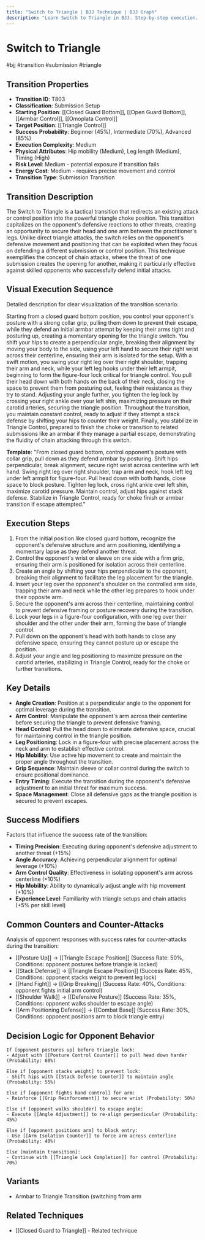 ```yaml
---
title: "Switch to Triangle | BJJ Technique | BJJ Graph"
description: "Learn Switch to Triangle in BJJ. Step-by-step execution. Complete technique guide with expert insights."
---
```




<!-- Schema Markup for SEO -->
<script type="application/ld+json">
{
  "@context": "https://schema.org",
  "@type": "HowTo",
  "name": "Switch to Triangle",
  "description": "Learn how to execute Switch to Triangle in Brazilian Jiu-Jitsu from Closed Guard Bottom to Triangle Control. Success: Beginner 45%, Intermediate 70%, Advanced 85%.",
  "step": [
    {
      "@type": "HowToStep",
      "name": "From the initial position",
      "text": "From the initial position like closed guard bottom, recognize the opponent's defensive structure and arm positioning, identifying a momentary lapse as they defend another threat.",
      "position": 1
    },
    {
      "@type": "HowToStep",
      "name": "Control the opponent's wrist",
      "text": "Control the opponent's wrist or sleeve on one side with a firm grip, ensuring their arm is positioned for isolation across their centerline.",
      "position": 2
    },
    {
      "@type": "HowToStep",
      "name": "Create an angle by",
      "text": "Create an angle by shifting your hips perpendicular to the opponent, breaking their alignment to facilitate the leg placement for the triangle.",
      "position": 3
    },
    {
      "@type": "HowToStep",
      "name": "Insert your leg over",
      "text": "Insert your leg over the opponent's shoulder on the controlled arm side, trapping their arm and neck while the other leg prepares to hook under their opposite arm.",
      "position": 4
    },
    {
      "@type": "HowToStep",
      "name": "Secure the opponent's arm",
      "text": "Secure the opponent's arm across their centerline, maintaining control to prevent defensive framing or posture recovery during the transition.",
      "position": 5
    },
    {
      "@type": "HowToStep",
      "name": "Lock your legs in",
      "text": "Lock your legs in a figure-four configuration, with one leg over their shoulder and the other under their arm, forming the base of triangle control.",
      "position": 6
    },
    {
      "@type": "HowToStep",
      "name": "Pull down on the",
      "text": "Pull down on the opponent's head with both hands to close any defensive space, ensuring they cannot posture up or escape the position.",
      "position": 7
    },
    {
      "@type": "HowToStep",
      "name": "Adjust your angle and",
      "text": "Adjust your angle and leg positioning to maximize pressure on the carotid arteries, stabilizing in Triangle Control, ready for the choke or further transitions.",
      "position": 8
    }
  ],
  "tool": [
    "BJJ Gi or No-Gi attire",
    "Training partner",
    "Mat space"
  ],
  "totalTime": "PT7M"
}
</script>


<!-- Schema Markup for SEO -->
<script type="application/ld+json">
{
  "@context": "https://schema.org",
  "@type": "WebPage",
  "name": "Switch to Triangle",
  "description": "Learn Switch to Triangle in BJJ. Step-by-step execution. Complete technique guide with expert insights.",
  "url": "https://bjjgraph.com/transitions/switch-to-triangle",
  "isPartOf": {
    "@type": "WebSite",
    "name": "BJJ Graph",
    "url": "https://bjjgraph.com"
  }
}
</script>


<script type="application/ld+json">
{
  "@context": "https://schema.org",
  "@type": "BreadcrumbList",
  "itemListElement": [
    {
      "@type": "ListItem",
      "position": 1,
      "name": "Home",
      "item": "https://bjjgraph.com/"
    },
    {
      "@type": "ListItem",
      "position": 2,
      "name": "Transitions",
      "item": "https://bjjgraph.com/transitions/"
    },
    {
      "@type": "ListItem",
      "position": 3,
      "name": "Switch to Triangle",
      "item": "https://bjjgraph.com/transitions/switch-to-triangle"
    }
  ]
}
</script>


# Switch to Triangle
#bjj #transition #submission #triangle

## Transition Properties
- **Transition ID**: T803
- **Classification**: Submission Setup
- **Starting Position**: [[Closed Guard Bottom]], [[Open Guard Bottom]], [[Armbar Control]], [[Omoplata Control]]
- **Target Position**: [[Triangle Control]]
- **Success Probability**: Beginner (45%), Intermediate (70%), Advanced (85%)
- **Execution Complexity**: Medium
- **Physical Attributes**: Hip mobility (Medium), Leg length (Medium), Timing (High)
- **Risk Level**: Medium - potential exposure if transition fails
- **Energy Cost**: Medium - requires precise movement and control
- **Transition Type**: Submission Transition

## Transition Description
The Switch to Triangle is a tactical transition that redirects an existing attack or control position into the powerful triangle choke position. This transition capitalizes on the opponent's defensive reactions to other threats, creating an opportunity to secure their head and one arm between the practitioner's legs. Unlike direct triangle attacks, the switch relies on the opponent's defensive movement and positioning that can be exploited when they focus on defending a different submission or control position. This technique exemplifies the concept of chain attacks, where the threat of one submission creates the opening for another, making it particularly effective against skilled opponents who successfully defend initial attacks.

## Visual Execution Sequence
Detailed description for clear visualization of the transition scenario:

Starting from a closed guard bottom position, you control your opponent's posture with a strong collar grip, pulling them down to prevent their escape, while they defend an initial armbar attempt by keeping their arms tight and posturing up, creating a momentary opening for the triangle switch. You shift your hips to create a perpendicular angle, breaking their alignment by moving your body to the side, using your left hand to secure their right wrist across their centerline, ensuring their arm is isolated for the setup. With a swift motion, you swing your right leg over their right shoulder, trapping their arm and neck, while your left leg hooks under their left armpit, beginning to form the figure-four lock critical for triangle control. You pull their head down with both hands on the back of their neck, closing the space to prevent them from posturing out, feeling their resistance as they try to stand. Adjusting your angle further, you tighten the leg lock by crossing your right ankle over your left shin, maximizing pressure on their carotid arteries, securing the triangle position. Throughout the transition, you maintain constant control, ready to adjust if they attempt a stack defense by shifting your hips to counter their weight. Finally, you stabilize in Triangle Control, prepared to finish the choke or transition to related submissions like an armbar if they manage a partial escape, demonstrating the fluidity of chain attacking through this switch.

**Template**: "From closed guard bottom, control opponent's posture with collar grip, pull down as they defend armbar by posturing. Shift hips perpendicular, break alignment, secure right wrist across centerline with left hand. Swing right leg over right shoulder, trap arm and neck, hook left leg under left armpit for figure-four. Pull head down with both hands, close space to block posture. Tighten leg lock, cross right ankle over left shin, maximize carotid pressure. Maintain control, adjust hips against stack defense. Stabilize in Triangle Control, ready for choke finish or armbar transition if escape attempted."

## Execution Steps
1. From the initial position like closed guard bottom, recognize the opponent's defensive structure and arm positioning, identifying a momentary lapse as they defend another threat.
2. Control the opponent's wrist or sleeve on one side with a firm grip, ensuring their arm is positioned for isolation across their centerline.
3. Create an angle by shifting your hips perpendicular to the opponent, breaking their alignment to facilitate the leg placement for the triangle.
4. Insert your leg over the opponent's shoulder on the controlled arm side, trapping their arm and neck while the other leg prepares to hook under their opposite arm.
5. Secure the opponent's arm across their centerline, maintaining control to prevent defensive framing or posture recovery during the transition.
6. Lock your legs in a figure-four configuration, with one leg over their shoulder and the other under their arm, forming the base of triangle control.
7. Pull down on the opponent's head with both hands to close any defensive space, ensuring they cannot posture up or escape the position.
8. Adjust your angle and leg positioning to maximize pressure on the carotid arteries, stabilizing in Triangle Control, ready for the choke or further transitions.

## Key Details
- **Angle Creation**: Position at a perpendicular angle to the opponent for optimal leverage during the transition.
- **Arm Control**: Manipulate the opponent's arm across their centerline before securing the triangle to prevent defensive framing.
- **Head Control**: Pull the head down to eliminate defensive space, crucial for maintaining control in the triangle position.
- **Leg Positioning**: Lock in a figure-four with precise placement across the neck and arm to establish effective control.
- **Hip Mobility**: Use active hip movement to create and maintain the proper angle throughout the transition.
- **Grip Sequence**: Maintain sleeve or collar control during the switch to ensure positional dominance.
- **Entry Timing**: Execute the transition during the opponent's defensive adjustment to an initial threat for maximum success.
- **Space Management**: Close all defensive gaps as the triangle position is secured to prevent escapes.

## Success Modifiers
Factors that influence the success rate of the transition:
- **Timing Precision**: Executing during opponent's defensive adjustment to another threat (+15%)
- **Angle Accuracy**: Achieving perpendicular alignment for optimal leverage (+10%)
- **Arm Control Quality**: Effectiveness in isolating opponent's arm across centerline (+10%)
- **Hip Mobility**: Ability to dynamically adjust angle with hip movement (+10%)
- **Experience Level**: Familiarity with triangle setups and chain attacks (+5% per skill level)

## Common Counters and Counter-Attacks
Analysis of opponent responses with success rates for counter-attacks during the transition:
- [[Posture Up]] → [[Triangle Escape Position]] (Success Rate: 50%, Conditions: opponent postures before triangle is locked)
- [[Stack Defense]] → [[Triangle Escape Position]] (Success Rate: 45%, Conditions: opponent stacks weight to prevent leg lock)
- [[Hand Fight]] → [[Grip Breaking]] (Success Rate: 40%, Conditions: opponent fights initial arm control)
- [[Shoulder Walk]] → [[Defensive Posture]] (Success Rate: 35%, Conditions: opponent walks shoulder to escape angle)
- [[Arm Positioning Defense]] → [[Combat Base]] (Success Rate: 30%, Conditions: opponent positions arm to block triangle entry)

## Decision Logic for Opponent Behavior
```
If [opponent postures up] before triangle lock:
- Adjust with [[Posture Control Counter]] to pull head down harder (Probability: 60%)

Else if [opponent stacks weight] to prevent lock:
- Shift hips with [[Stack Defense Counter]] to maintain angle (Probability: 55%)

Else if [opponent fights hand control] for arm:
- Reinforce [[Grip Reinforcement]] to secure wrist (Probability: 50%)

Else if [opponent walks shoulder] to escape angle:
- Execute [[Angle Adjustment]] to re-align perpendicular (Probability: 45%)

Else if [opponent positions arm] to block entry:
- Use [[Arm Isolation Counter]] to force arm across centerline (Probability: 40%)

Else [maintain transition]:
- Continue with [[Triangle Lock Completion]] for control (Probability: 70%)
```

## Variants
- Armbar to Triangle Transition (switching from arm

## Related Techniques

- [[Closed Guard to Triangle]] - Related technique

